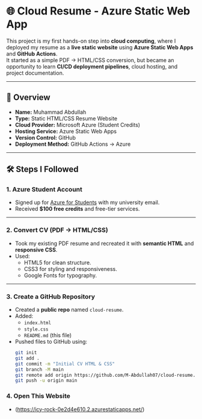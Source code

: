 # 🌐 Cloud Resume - Azure Static Web App

This project is my first hands-on step into **cloud computing**, where I deployed my resume as a **live static website** using **Azure Static Web Apps** and **GitHub Actions**.  
It started as a simple PDF → HTML/CSS conversion, but became an opportunity to learn **CI/CD deployment pipelines**, cloud hosting, and project documentation.

---

## 📜 Overview
- **Name:** Muhammad Abdullah
- **Type:** Static HTML/CSS Resume Website
- **Cloud Provider:** Microsoft Azure (Student Credits)
- **Hosting Service:** Azure Static Web Apps
- **Version Control:** GitHub
- **Deployment Method:** GitHub Actions → Azure

---

## 🛠️ Steps I Followed

### **1. Azure Student Account**
- Signed up for [Azure for Students](https://azure.microsoft.com/en-us/free/students/) with my university email.
- Received **$100 free credits** and free-tier services.

---

### **2. Convert CV (PDF → HTML/CSS)**
- Took my existing PDF resume and recreated it with **semantic HTML** and **responsive CSS**.
- Used:
  - HTML5 for clean structure.
  - CSS3 for styling and responsiveness.
  - Google Fonts for typography.

---

### **3. Create a GitHub Repository**
- Created a **public repo** named `cloud-resume`.
- Added:
  - `index.html`
  - `style.css`
  - `README.md` (this file)
- Pushed files to GitHub using:
  ```bash
  git init
  git add .
  git commit -m "Initial CV HTML & CSS"
  git branch -M main
  git remote add origin https://github.com/M-Abdullah07/cloud-resume.git
  git push -u origin main

### **4. Open This Website**

- (https://icy-rock-0e2d4e610.2.azurestaticapps.net/)
